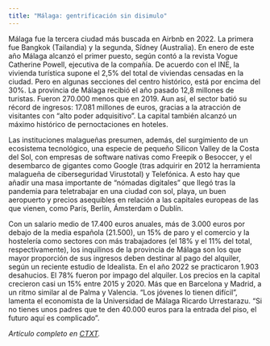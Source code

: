 ```yaml
---
title: "Málaga: gentrificación sin disimulo"
---
```

Málaga fue la tercera ciudad más buscada en Airbnb en 2022. La primera fue Bangkok (Tailandia) y la segunda, Sídney (Australia). En enero de este año Málaga alcanzó el primer puesto, según contó a la revista Vogue Catherine Powell, ejecutiva de la compañía. De acuerdo con el INE, la vivienda turística supone el 2,5% del total de viviendas censadas en la ciudad. Pero en algunas secciones del centro histórico, está por encima del 30%. La provincia de Málaga recibió el año pasado 12,8 millones de turistas. Fueron 270.000 menos que en 2019. Aun así, el sector batió su récord de ingresos: 17.081 millones de euros, gracias a la atracción de visitantes con “alto poder adquisitivo”. La capital también alcanzó un máximo histórico de pernoctaciones en hoteles.

Las instituciones malagueñas presumen, además, del surgimiento de un ecosistema tecnológico, una especie de pequeño Silicon Valley de la Costa del Sol, con empresas de software nativas como Freepik o Besoccer, y el desembarco de gigantes como Google (tras adquirir en 2012 la herramienta malagueña de ciberseguridad Virustotal) y Telefónica. A esto hay que añadir una masa importante de “nómadas digitales” que llegó tras la pandemia para teletrabajar en una ciudad con sol, playa, un buen aeropuerto y precios asequibles en relación a las capitales europeas de las que vienen, como París, Berlín, Ámsterdam o Dublín.

Con un salario medio de 17.400 euros anuales, más de 3.000 euros por debajo de la media española (21.500), un 15% de paro y el comercio y la hostelería como sectores con más trabajadores (el 18% y el 11% del total, respectivamente), los inquilinos de la provincia de Málaga son los que mayor proporción de sus ingresos deben destinar al pago del alquiler, según un reciente estudio de Idealista. En el año 2022 se practicaron 1.903 desahucios. El 78% fueron por impago del alquiler. Los precios en la capital crecieron casi un 15% entre 2015 y 2020. Más que en Barcelona y Madrid, a un ritmo similar al de Palma y Valencia. “Los jóvenes lo tienen difícil”, lamenta el economista de la Universidad de Málaga Ricardo Urrestarazu. “Si no tienes unos padres que te den 40.000 euros para la entrada del piso, el futuro aquí es complicado”.

*Artículo completo en [CTXT](https://ctxt.es/es/20230501/Politica/43052/malaga-alquiler-vivienda-turistica-centro-torres.htm).*

